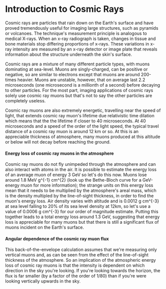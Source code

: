 # Introduction to Cosmic Rays 

Cosmic rays are particles that rain down on the Earth's surface and have proved tremendously useful for imaging large structures, such as pyramids or volcanoes. The technique's measurement principle is analogous to medical X-rays. When an x-ray radiograph is taken, changes in tissue and bone materials stop differing proportions of x-rays. These variations in x-ray intensity are measured by an x-ray detector or image plate that reveals information about the structure underneath the skin's surface. 

Cosmic rays are a mixture of many different particle types, with muons dominating at sea-level. Muons are singly-charged, can be positive or negative, so are similar to electrons except that muons are around 200-times heavier. Muons are unstable, however, that on average last 2.2 microseconds (one microsecond is a millionth of a second) before decaying to other particles. For the most part, imaging applications of cosmic rays solely use cosmic ray muons but that's not to say the other particles are completely useless.

Cosmic ray muons are also extremely energetic, travelling near the speed of light, that extends cosmic ray muon's lifetime due relativistic time dilation which means that the the lifetime if closer to 40 microseconds. At 40 microseconds and a speed of the order of the light speed, the typical travel distance of a cosmic ray muon is around 12 km or so. At this is an appreciable thickness of atmosphere, many muons produced at this altitude or below will not decay before reaching the ground. 

#### Energy loss of cosmic ray muons in the atmosphere

Cosmic ray muons do not fly unimpeded through the atmosphere and can also interact with atoms in the air. It is possible to estimate the energy loss of an average muon of energy 3 GeV so let's do this now. Muons lose around 1.8 MeV g^{-1} cm^{2} (look up the Bethe-Bloch curve for a GeV-energy muon for more information); the strange units on this energy loss mean that it needs to be multiplied by the atmosphere's areal mass, which is the density multipled by the line-of-sight thickness, in order to find the muon's energy loss. Air density varies with altitude and is 0.0012 g cm^{-3} at sea level falling to 20% of its sea level density at 12km, so let's use a value of 0.0006 g cm^{-3} for our order of magnitude estimate. Putting this together leads to a total energy loss around 1.3 GeV, suggesting that energy loss is appreciable for many muons but that there is still a significant flux of muons incident on the Earth's surface.  

#### Angular dependence of the cosmic ray muon flux 

This back-of-the-envelope calculation assumes that we're measuring only vertical muons and, as can be seen from the effect of the line-of-sight thickness of the atmosphere. So an implication of the atmospheric energy loss of cosmic ray muons is that the intensity is dependent on which direction in the sky you're looking. If you're looking towards the horizon, the flux is far smaller (by a factor of the order of 1/80) than if you're were looking vertically upwards in the sky. 

